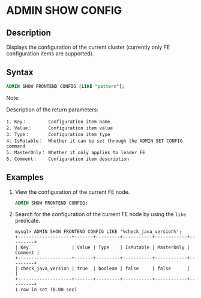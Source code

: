 # ADMIN SHOW CONFIG

## Description

Displays the configuration of the current cluster (currently only FE configuration items are supported).

## Syntax

```sql
ADMIN SHOW FRONTEND CONFIG [LIKE "pattern"];
```

Note:

Description of the return parameters:

```plain text
1. Key：        Configuration item name
2. Value：      Configuration item value
3. Type：       Configuration item type 
4. IsMutable：  Whether it can be set through the ADMIN SET CONFIG command
5. MasterOnly： Whether it only applies to leader FE
6. Comment：    Configuration item description 
```

## Examples

1. View the configuration of the current FE node.

    ```sql
    ADMIN SHOW FRONTEND CONFIG;
    ```

2. Search for the configuration of the current FE node by using the `like` predicate.  

    ```plain text
    mysql> ADMIN SHOW FRONTEND CONFIG LIKE '%check_java_version%';
    +--------------------+-------+---------+-----------+------------+---------+
    | Key                | Value | Type    | IsMutable | MasterOnly | Comment |
    +--------------------+-------+---------+-----------+------------+---------+
    | check_java_version | true  | boolean | false     | false      |         |
    +--------------------+-------+---------+-----------+------------+---------+
    1 row in set (0.00 sec)
    ```
